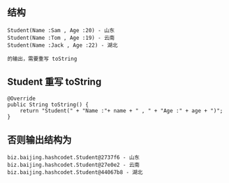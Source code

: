 
## 结构

    Student(Name :Sam , Age :20) - 山东
    Student(Name :Tom , Age :19) - 云南
    Student(Name :Jack , Age :22) - 湖北  

    的输出，需要重写 toString

## Student 重写 toString 

    @Override
    public String toString() {
        return "Student(" + "Name :"+ name + " , " + "Age :" + age + ")";
    }

## 否则输出结构为

    biz.baijing.hashcodet.Student@2737f6 - 山东
    biz.baijing.hashcodet.Student@27e0e2 - 云南
    biz.baijing.hashcodet.Student@44067b8 - 湖北